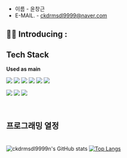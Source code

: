 - 이름        - 윤창근
- E-MAIL.     - ckdrmsdl9999@naver.com

## 👨‍💻 Introducing :


## Tech Stack 
**Used as main** <br />

<img src="https://img.shields.io/badge/JAVA-DB7093?style=for-the-badge&logo=styled-components&logoColor=black"/> <img src="https://img.shields.io/badge/SPRING BOOT-F24E1E?style=for-the-badge&logo=Bootstrap&logoColor=black"/>
<img src="https://img.shields.io/badge/POSTGRE SQL -06B6D4?style=for-the-badge&logo=Tailwind CSS&logoColor=black"/>  <img src="https://img.shields.io/badge/DOCKER -C1F0D4?style=for-the-badge&logo=Tailwind CSS&logoColor=black"/>
<img src="https://img.shields.io/badge/JPA -0058CC?style=for-the-badge&logo=Tailwind CSS&logoColor=black"/> <img src="https://img.shields.io/badge/AWS -T1J0A4?style=for-the-badge&logo=Tailwind CSS&logoColor=black"/>

<img src="https://img.shields.io/badge/GitHub-E8E8E8?style=for-the-badge&logo=GitHub&logoColor=black"/> <img src="https://img.shields.io/badge/notion-007396?style=for-the-badge&logo=notion&logoColor=black"/> 
 <img src="https://img.shields.io/badge/Slack-4A154B?style=for-the-badge&logo=Slack&logoColor=black"/>  

<br />    


## 프로그래밍 열정

# <div align=center>


</div>


<hd>

![ckdrmsdl9999n's GitHub stats](https://github-readme-stats.vercel.app/api?username=ckdrmsdl9999&show_icons=true&theme=radical&exclude_repo=ckdrmsdl9999,gongik-life-cllient-be,prac,CloneInsta,clone_instargram,Coding_Test,dev_lab)
[![Top Langs](https://github-readme-stats.vercel.app/api/top-langs/?username=ckdrmsdl9999)](https://github.com/ckdrmsdl9999/github-readme-stats)

